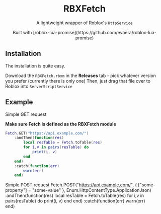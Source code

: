 <div align="center">
  <h1>RBXFetch</h1>
  <p>A lightweight wrapper of Roblox's <code>HttpService</code></p>
  Built with [roblox-lua-promise](https://github.com/evaera/roblox-lua-promise)
</div>

## Installation
The installation is quite easy.

Download the <code>RBXFetch.rbxm</code> in the <strong>Releases</strong> tab - pick whatever version you prefer (currently there is only one)
Then, just drag that file over to Roblox into <code>ServerScriptService</code>

## Example
Simple GET request

<strong>Make sure Fetch is defined as the RBXFetch module</strong>
```lua
Fetch.GET("https://api.example.com/")
	:andThen(function(res)
		local resTable = Fetch.toTable(res)
		for i,v in pairs(resTable) do
			print(i, v)
		end
	end)
	:catch(function(err)
		warn(err)	
	end)
```

Simple POST request
Fetch.POST("https://api.example.com/", { ["some-property"] = "some-value" }, Enum.HttpContentType.ApplicationJson)
	:andThen(function(res)
		local resTable = Fetch.toTable(res)
		for i,v in pairs(resTable) do
			print(i, v)
		end
	end)
	:catch(function(err)
		warn(err)	
	end)
